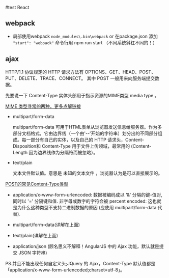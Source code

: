 #test React

## webpack
+ 局部使用webpack `node_modules\.bin\webpack` or 在package.json 添加 `"start": "webpack"` 命令行用 npm run start （不同系统斜杠不同的！）

## ajax

HTTP/1.1 协议规定的 HTTP 请求方法有 OPTIONS、GET、HEAD、POST、PUT、DELETE、TRACE、CONNECT。
其中 POST 一般用来向服务端提交数据。

先要说一下 Content-Type 实体头部用于指示资源的MIME类型 media type 。

[MIME 类型寻常的两种，更多点解链接](https://developer.mozilla.org/zh-CN/docs/Web/HTTP/Basics_of_HTTP/MIME_types)

+ multipart/form-data

    multipart/form-data 可用于HTML表单从浏览器发送信息给服务器。作为多部分文档格式，它由边界线（一个由'--'开始的字符串）划分出的不同部分组成。每一部分有自己的实体，以及自己的 HTTP 请求头，Content-Disposition和 Content-Type 用于文件上传领域，最常用的 (Content-Length 因为边界线作为分隔符而被忽略）。

+ text/plain

    文本文件默认值。意思是 未知的文本文件 ，浏览器认为是可以直接展示的。

[POST的常见Content-Type类型](https://developer.mozilla.org/zh-CN/docs/Web/HTTP/Methods/POST)

+ application/x-www-form-urlencoded: 数据被编码成以 '&' 分隔的键-值对, 同时以 '=' 分隔键和值. 非字母或数字的字符会被 percent encoded: 这也就是为什么这种类型不支持二进制数据的原因 (应使用 multipart/form-data 代替).

+ multipart/form-data(详解在上面)

+ text/plain(详解在上面)

+ application/json (顾名思义不解释！AngularJS 中的 Ajax 功能，默认就是提交 JSON 字符串)

PS.并且不能出现任何自定义头;JQuery 的 Ajax，Content-Type 默认值都是「application/x-www-form-urlencoded;charset=utf-8」。